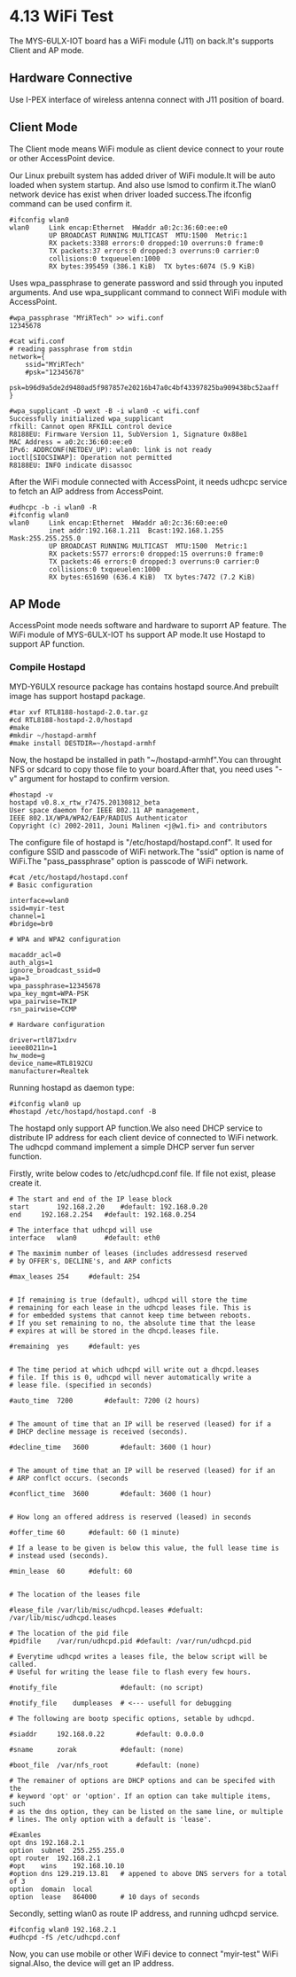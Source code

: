 # 4.13 WiFi Test


The MYS-6ULX-IOT board has a WiFi module (J11)  on back.It's supports Client and AP mode.

## Hardware Connective

Use I-PEX interface of wireless antenna connect with J11 position of board.

## Client Mode

The Client mode means WiFi module as client device connect to your route or other AccessPoint device.

Our Linux prebuilt system has added driver of WiFi module.It will be auto loaded when system startup.
And also use lsmod to confirm it.The wlan0 network device has exist when driver loaded success.The ifconfig command can be used confirm it.

```
#ifconfig wlan0
wlan0     Link encap:Ethernet  HWaddr a0:2c:36:60:ee:e0  
          UP BROADCAST RUNNING MULTICAST  MTU:1500  Metric:1
          RX packets:3388 errors:0 dropped:10 overruns:0 frame:0
          TX packets:37 errors:0 dropped:3 overruns:0 carrier:0
          collisions:0 txqueuelen:1000 
          RX bytes:395459 (386.1 KiB)  TX bytes:6074 (5.9 KiB)
```

Uses wpa_passphrase to generate password and ssid through you inputed arguments.
And use wpa_supplicant command to connect WiFi module with AccessPoint.

```
#wpa_passphrase "MYiRTech" >> wifi.conf
12345678

#cat wifi.conf
# reading passphrase from stdin
network={
	ssid="MYiRTech"
	#psk="12345678"
	psk=b96d9a5de2d9480ad5f987857e20216b47a0c4bf43397825ba909438bc52aaff
}

#wpa_supplicant -D wext -B -i wlan0 -c wifi.conf
Successfully initialized wpa_supplicant
rfkill: Cannot open RFKILL control device
R8188EU: Firmware Version 11, SubVersion 1, Signature 0x88e1
MAC Address = a0:2c:36:60:ee:e0
IPv6: ADDRCONF(NETDEV_UP): wlan0: link is not ready
ioctl[SIOCSIWAP]: Operation not permitted
R8188EU: INFO indicate disassoc
```

After the WiFi module connected with AccessPoint, it needs udhcpc service to fetch an AIP address from AccessPoint.

```
#udhcpc -b -i wlan0 -R
#ifconfig wlan0
wlan0     Link encap:Ethernet  HWaddr a0:2c:36:60:ee:e0  
          inet addr:192.168.1.211  Bcast:192.168.1.255  Mask:255.255.255.0
          UP BROADCAST RUNNING MULTICAST  MTU:1500  Metric:1
          RX packets:5577 errors:0 dropped:15 overruns:0 frame:0
          TX packets:46 errors:0 dropped:3 overruns:0 carrier:0
          collisions:0 txqueuelen:1000 
          RX bytes:651690 (636.4 KiB)  TX bytes:7472 (7.2 KiB)

```

## AP Mode

AccessPoint mode needs software and hardware to suporrt AP feature. The WiFi module of MYS-6ULX-IOT  hs support AP mode.It use Hostapd to support AP function.

### Compile Hostapd

MYD-Y6ULX resource package has contains hostapd source.And prebuilt image has support hostapd package.

```
#tar xvf RTL8188-hostapd-2.0.tar.gz
#cd RTL8188-hostapd-2.0/hostapd
#make
#mkdir ~/hostapd-armhf
#make install DESTDIR=~/hostapd-armhf
```

Now, the hostapd be installed in path "~/hostapd-armhf".You can throught NFS or sdcard to copy those file to your board.After that, you need uses "-v" argument for hostapd to confirm version.

```
#hostapd -v
hostapd v0.8.x_rtw_r7475.20130812_beta
User space daemon for IEEE 802.11 AP management,
IEEE 802.1X/WPA/WPA2/EAP/RADIUS Authenticator
Copyright (c) 2002-2011, Jouni Malinen <j@w1.fi> and contributors
```

The configure file of hostapd is "/etc/hostapd/hostapd.conf". It used for configure SSID and passcode of WiFi network.The "ssid" option is name of WiFi.The "pass_passphrase" option is passcode of WiFi network.
```
#cat /etc/hostapd/hostapd.conf 
# Basic configuration

interface=wlan0
ssid=myir-test
channel=1
#bridge=br0

# WPA and WPA2 configuration

macaddr_acl=0
auth_algs=1
ignore_broadcast_ssid=0
wpa=3
wpa_passphrase=12345678
wpa_key_mgmt=WPA-PSK
wpa_pairwise=TKIP
rsn_pairwise=CCMP

# Hardware configuration

driver=rtl871xdrv
ieee80211n=1
hw_mode=g
device_name=RTL8192CU
manufacturer=Realtek
```

Running hostapd as daemon type:
```
#ifconfig wlan0 up
#hostapd /etc/hostapd/hostapd.conf -B
```

The hostapd only support AP function.We also need DHCP service to distribute IP address for each client device of connected to WiFi network.
The udhcpd command implement a simple DHCP server fun server function.

Firstly, write below codes to /etc/udhcpd.conf file. If file not exist, please create it.

```
# The start and end of the IP lease block
start 		192.168.2.20	#default: 192.168.0.20
end		192.168.2.254	#default: 192.168.0.254

# The interface that udhcpd will use
interface	wlan0		#default: eth0

# The maximim number of leases (includes addressesd reserved
# by OFFER's, DECLINE's, and ARP conficts

#max_leases	254		#default: 254


# If remaining is true (default), udhcpd will store the time
# remaining for each lease in the udhcpd leases file. This is
# for embedded systems that cannot keep time between reboots.
# If you set remaining to no, the absolute time that the lease
# expires at will be stored in the dhcpd.leases file.

#remaining	yes		#default: yes


# The time period at which udhcpd will write out a dhcpd.leases
# file. If this is 0, udhcpd will never automatically write a
# lease file. (specified in seconds)

#auto_time	7200		#default: 7200 (2 hours)


# The amount of time that an IP will be reserved (leased) for if a 
# DHCP decline message is received (seconds).

#decline_time	3600		#default: 3600 (1 hour)


# The amount of time that an IP will be reserved (leased) for if an
# ARP conflct occurs. (seconds

#conflict_time	3600		#default: 3600 (1 hour)


# How long an offered address is reserved (leased) in seconds

#offer_time	60		#default: 60 (1 minute)

# If a lease to be given is below this value, the full lease time is
# instead used (seconds).

#min_lease	60		#defult: 60


# The location of the leases file

#lease_file	/var/lib/misc/udhcpd.leases	#defualt: /var/lib/misc/udhcpd.leases

# The location of the pid file
#pidfile	/var/run/udhcpd.pid	#default: /var/run/udhcpd.pid

# Everytime udhcpd writes a leases file, the below script will be called.
# Useful for writing the lease file to flash every few hours.

#notify_file				#default: (no script)

#notify_file	dumpleases 	# <--- usefull for debugging

# The following are bootp specific options, setable by udhcpd.

#siaddr		192.168.0.22		#default: 0.0.0.0

#sname		zorak			#default: (none)

#boot_file	/var/nfs_root		#default: (none)

# The remainer of options are DHCP options and can be specifed with the
# keyword 'opt' or 'option'. If an option can take multiple items, such
# as the dns option, they can be listed on the same line, or multiple
# lines. The only option with a default is 'lease'.

#Examles
opt	dns	192.168.2.1
option	subnet	255.255.255.0
opt	router	192.168.2.1
#opt	wins	192.168.10.10
#option	dns	129.219.13.81	# appened to above DNS servers for a total of 3
option	domain	local
option	lease	864000		# 10 days of seconds

```

Secondly, setting wlan0 as route IP address, and running udhcpd service.
```
#ifconfig wlan0 192.168.2.1
#udhcpd -fS /etc/udhcpd.conf
```
Now, you can use mobile or other WiFi device to connect "myir-test" WiFi signal.Also, the device will get an IP address.

